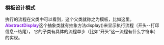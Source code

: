 ### 模板设计模式

执行的流程在父类中可以看到，这个父类就称之为模板，比如这里，<font color='BlueViolet'>**AbstractDisplay**</font>这个抽象类就有抽象方法display()来显示执行流程（开头--打印信息--结尾），
它的子类有具体的流程单步（比如“开头”这一流程有什么字符串）的实现。
